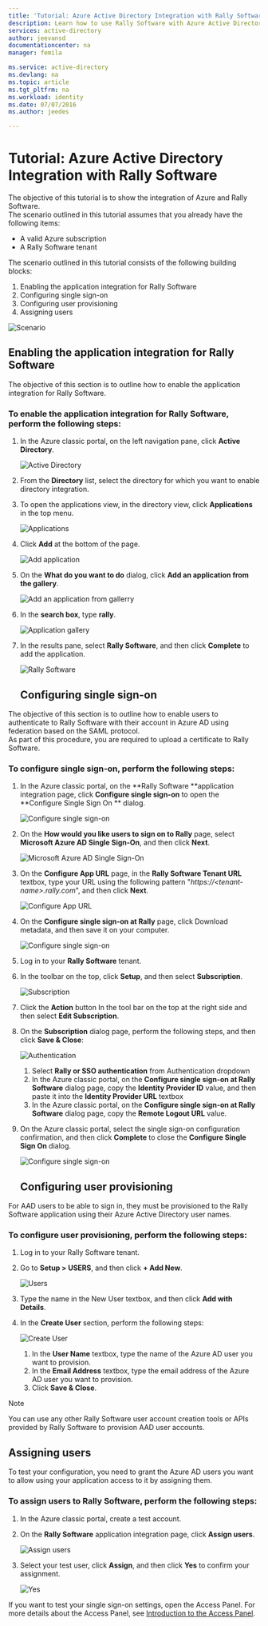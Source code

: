 ```yaml
---
title: 'Tutorial: Azure Active Directory Integration with Rally Software | Microsoft Azure'
description: Learn how to use Rally Software with Azure Active Directory to enable single sign-on, automated provisioning, and more!
services: active-directory
author: jeevansd
documentationcenter: na
manager: femila

ms.service: active-directory
ms.devlang: na
ms.topic: article
ms.tgt_pltfrm: na
ms.workload: identity
ms.date: 07/07/2016
ms.author: jeedes

---
```

# Tutorial: Azure Active Directory Integration with Rally Software
The objective of this tutorial is to show the integration of Azure and Rally Software.  
The scenario outlined in this tutorial assumes that you already have the following items:

* A valid Azure subscription
* A Rally Software tenant

The scenario outlined in this tutorial consists of the following building blocks:

1. Enabling the application integration for Rally Software
2. Configuring single sign-on
3. Configuring user provisioning
4. Assigning users

![Scenario](./media/active-directory-saas-rally-software-tutorial/IC769525.png "Scenario")

## Enabling the application integration for Rally Software
The objective of this section is to outline how to enable the application integration for Rally Software.

### To enable the application integration for Rally Software, perform the following steps:
1. In the Azure classic portal, on the left navigation pane, click **Active Directory**.
   
   ![Active Directory](./media/active-directory-saas-rally-software-tutorial/IC700993.png "Active Directory")
2. From the **Directory** list, select the directory for which you want to enable directory integration.
3. To open the applications view, in the directory view, click **Applications** in the top menu.
   
   ![Applications](./media/active-directory-saas-rally-software-tutorial/IC700994.png "Applications")
4. Click **Add** at the bottom of the page.
   
   ![Add application](./media/active-directory-saas-rally-software-tutorial/IC749321.png "Add application")
5. On the **What do you want to do** dialog, click **Add an application from the gallery**.
   
   ![Add an application from gallerry](./media/active-directory-saas-rally-software-tutorial/IC749322.png "Add an application from gallerry")
6. In the **search box**, type **rally**.
   
   ![Application gallery](./media/active-directory-saas-rally-software-tutorial/IC769526.png "Application gallery")
7. In the results pane, select **Rally Software**, and then click **Complete** to add the application.
   
   ![Rally Software](./media/active-directory-saas-rally-software-tutorial/IC769527.png "Rally Software")
   
   ## Configuring single sign-on

The objective of this section is to outline how to enable users to authenticate to Rally Software with their account in Azure AD using federation based on the SAML protocol.  
As part of this procedure, you are required to upload a certificate to Rally Software.

### To configure single sign-on, perform the following steps:
1. In the Azure classic portal, on the **Rally Software **application integration page, click **Configure single sign-on** to open the **Configure Single Sign On ** dialog.
   
   ![Configure single sign-on](./media/active-directory-saas-rally-software-tutorial/IC749323.png "Configure single sign-on")
2. On the **How would you like users to sign on to Rally** page, select **Microsoft Azure AD Single Sign-On**, and then click **Next**.
   
   ![Microsoft Azure AD Single Sign-On](./media/active-directory-saas-rally-software-tutorial/IC769528.png "Microsoft Azure AD Single Sign-On")
3. On the **Configure App URL** page, in the **Rally Software Tenant URL** textbox, type your URL using the following pattern "*https://\<tenant-name\>.rally.com*", and then click **Next**.
   
   ![Configure App URL](./media/active-directory-saas-rally-software-tutorial/IC769529.png "Configure App URL")
4. On the **Configure single sign-on at Rally** page, click Download metadata, and then save it on your computer.
   
   ![Configure single sign-on](./media/active-directory-saas-rally-software-tutorial/IC769530.png "Configure single sign-on")
5. Log in to your **Rally Software** tenant.
6. In the toolbar on the top, click **Setup**, and then select **Subscription**.
   
   ![Subscription](./media/active-directory-saas-rally-software-tutorial/IC769531.png "Subscription")
7. Click the **Action** button In the tool bar on the top at the right side and then select **Edit Subscription**.
8. On the **Subscription** dialog page, perform the following steps, and then click **Save & Close**:
   
   ![Authentication](./media/active-directory-saas-rally-software-tutorial/IC769542.png "Authentication")
   
   1. Select **Rally or SSO authentication** from Authentication dropdown
   2. In the Azure classic portal, on the **Configure single sign-on at Rally Software** dialog page, copy the **Identity Provider ID** value, and then paste it into the **Identity Provider URL** textbox
   3. In the Azure classic portal, on the **Configure single sign-on at Rally Software** dialog page, copy the **Remote Logout URL** value.
9. On the Azure classic portal, select the single sign-on configuration confirmation, and then click **Complete** to close the **Configure Single Sign On** dialog.
   
   ![Configure single sign-on](./media/active-directory-saas-rally-software-tutorial/IC769547.png "Configure single sign-on")
   
   ## Configuring user provisioning

For AAD users to be able to sign in, they must be provisioned to the Rally Software application using their Azure Active Directory user names.

### To configure user provisioning, perform the following steps:
1. Log in to your Rally Software tenant.
2. Go to **Setup \> USERS**, and then click **+ Add New**.
   
   ![Users](./media/active-directory-saas-rally-software-tutorial/IC781039.png "Users")
3. Type the name in the New User textbox, and then click **Add with Details**.
4. In the **Create User** section, perform the following steps:
   
   ![Create User](./media/active-directory-saas-rally-software-tutorial/IC781040.png "Create User")
   
   1. In the **User Name** textbox, type the name of the Azure AD user you want to provision.
   2. In the **Email Address** textbox, type the email address of the Azure AD user you want to provision.
   3. Click **Save & Close**.

> [!NOTE]
> You can use any other Rally Software user account creation tools or APIs provided by Rally Software to provision AAD user accounts.
> 
> 

## Assigning users
To test your configuration, you need to grant the Azure AD users you want to allow using your application access to it by assigning them.

### To assign users to Rally Software, perform the following steps:
1. In the Azure classic portal, create a test account.
2. On the **Rally Software** application integration page, click **Assign users**.
   
   ![Assign users](./media/active-directory-saas-rally-software-tutorial/IC769548.png "Assign users")
3. Select your test user, click **Assign**, and then click **Yes** to confirm your assignment.
   
   ![Yes](./media/active-directory-saas-rally-software-tutorial/IC767830.png "Yes")

If you want to test your single sign-on settings, open the Access Panel. For more details about the Access Panel, see [Introduction to the Access Panel](active-directory-saas-access-panel-introduction.md).

